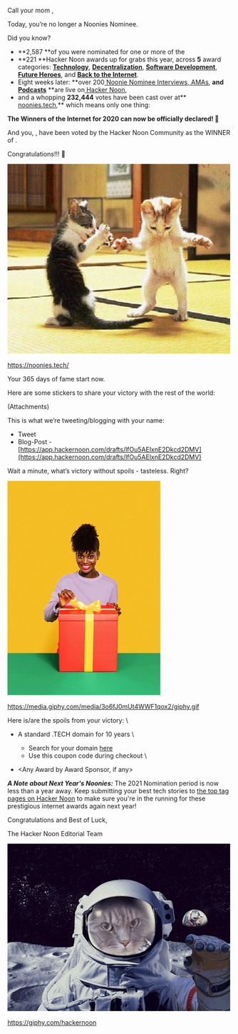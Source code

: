 Call your mom <Name>,

Today, you’re no longer a Noonies Nominee.

Did you know?



*   **2,587 **of you were nominated for one or more of the
*   **221 **Hacker Noon awards up for grabs this year, across **5** award categories: **[Technology](https://noonies.tech/#tech)**, **[Decentralization](https://noonies.tech/#decentralization)**, **[Software Development](https://noonies.tech/#development)**, **[Future Heroes](https://noonies.tech/#heroes)**, and **[Back to the Internet](https://noonies.tech/#internet)**.
*   Eight weeks later: **over 200[ Noonie Nominee Interviews](https://hackernoon.com/tagged/noonies),[ AMAs](https://hackernoon.com/tagged/hackernoon-ama), **and[ Podcasts](https://hackernoon.com/tagged/hackernoon-podcast)** **are live on[ Hacker Noon](https://hackernoon.com/),
*   and a whopping **232,444** votes have been cast over at**[ noonies.tech](https://noonies.tech/),** which means only one thing:

**The Winners of the Internet for 2020 can now be officially declared! 🥳**

And you, <Name>, have been voted by the Hacker Noon Community as the WINNER of <award-name>.

Congratulations!!! 🥳





![alt_text](https://raw.githubusercontent.com/atherdon/newsletters/master/archive/img/memes/october/16.10/image3.gif "image_tooltip")


https://noonies.tech/

Your 365 days of fame start now.

Here are some stickers to share your victory with the rest of the world:

(Attachments)

This is what we’re tweeting/blogging with your name:



*   Tweet
*   Blog-Post - [https://app.hackernoon.com/drafts/lfOu5AElxnE2Dkcd2DMV](https://app.hackernoon.com/drafts/lfOu5AElxnE2Dkcd2DMV)

Wait a minute, what’s victory without spoils - tasteless. Right?




![alt_text](https://raw.githubusercontent.com/atherdon/newsletters/master/archive/img/memes/october/16.10/image2.gif "image_tooltip")


https://media.giphy.com/media/3o6fJ0mUt4WWF1qox2/giphy.gif

Here is/are the spoils from your victory: \




*   A standard .TECH domain for 10 years \

    *   Search for your domain [here](https://get.tech/build-the-future)
    *   Use this coupon code <xxxxxx> during checkout \

*   <Any Award by Award Sponsor, if any>

**_A Note about Next Year's Noonies:_** The 2021 Nomination period is now less than a year away. Keep submitting your best tech stories to [the top tag pages on Hacker Noon](https://hackernoon.com/tagged) to make sure you're in the running for these prestigious internet awards again next year!

Congratulations and Best of Luck,

The Hacker Noon Editorial Team


![alt_text](https://raw.githubusercontent.com/atherdon/newsletters/master/archive/img/memes/october/16.10/image1.gif "image_tooltip")

https://giphy.com/hackernoon
